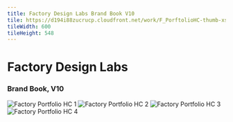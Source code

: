 ```yaml
---
title: Factory Design Labs Brand Book V10
tile: https://d194i88zucrucp.cloudfront.net/work/F_PorftolioHC-thumb-xs.jpg
tileWidth: 600
tileHeight: 548
---
```


# Factory Design Labs

### Brand Book, V10

![Factory Portfolio HC 1](https://d194i88zucrucp.cloudfront.net/work/F_PortfolioHC1-lg.jpg)
![Factory Portfolio HC 2](https://d194i88zucrucp.cloudfront.net/work/F_PortfolioHC2-lg.jpg)
![Factory Portfolio HC 3](https://d194i88zucrucp.cloudfront.net/work/F_PortfolioHC3-lg.jpg)
![Factory Portfolio HC 4](https://d194i88zucrucp.cloudfront.net/work/F_PortfolioHC4-lg.jpg)
